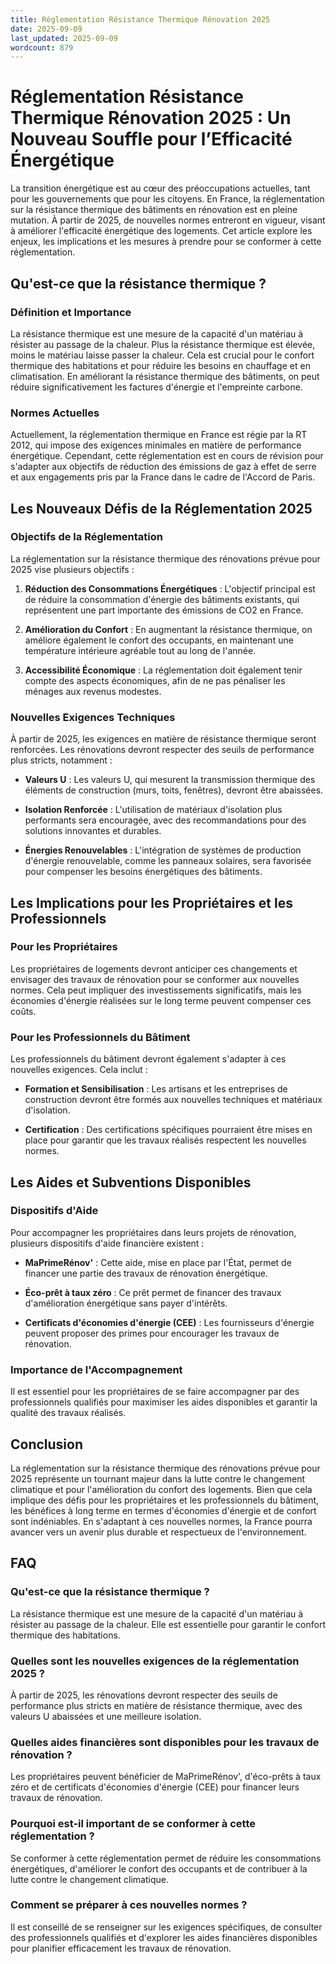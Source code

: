 ```yaml
---
title: Réglementation Résistance Thermique Rénovation 2025
date: 2025-09-09
last_updated: 2025-09-09
wordcount: 879
---
```


# Réglementation Résistance Thermique Rénovation 2025 : Un Nouveau Souffle pour l’Efficacité Énergétique

La transition énergétique est au cœur des préoccupations actuelles, tant pour les gouvernements que pour les citoyens. En France, la réglementation sur la résistance thermique des bâtiments en rénovation est en pleine mutation. À partir de 2025, de nouvelles normes entreront en vigueur, visant à améliorer l'efficacité énergétique des logements. Cet article explore les enjeux, les implications et les mesures à prendre pour se conformer à cette réglementation.

## Qu'est-ce que la résistance thermique ?

### Définition et Importance

La résistance thermique est une mesure de la capacité d'un matériau à résister au passage de la chaleur. Plus la résistance thermique est élevée, moins le matériau laisse passer la chaleur. Cela est crucial pour le confort thermique des habitations et pour réduire les besoins en chauffage et en climatisation. En améliorant la résistance thermique des bâtiments, on peut réduire significativement les factures d'énergie et l'empreinte carbone.

### Normes Actuelles

Actuellement, la réglementation thermique en France est régie par la RT 2012, qui impose des exigences minimales en matière de performance énergétique. Cependant, cette réglementation est en cours de révision pour s'adapter aux objectifs de réduction des émissions de gaz à effet de serre et aux engagements pris par la France dans le cadre de l'Accord de Paris.

## Les Nouveaux Défis de la Réglementation 2025

### Objectifs de la Réglementation

La réglementation sur la résistance thermique des rénovations prévue pour 2025 vise plusieurs objectifs :

1. **Réduction des Consommations Énergétiques** : L'objectif principal est de réduire la consommation d'énergie des bâtiments existants, qui représentent une part importante des émissions de CO2 en France.
   
2. **Amélioration du Confort** : En augmentant la résistance thermique, on améliore également le confort des occupants, en maintenant une température intérieure agréable tout au long de l'année.

3. **Accessibilité Économique** : La réglementation doit également tenir compte des aspects économiques, afin de ne pas pénaliser les ménages aux revenus modestes.

### Nouvelles Exigences Techniques

À partir de 2025, les exigences en matière de résistance thermique seront renforcées. Les rénovations devront respecter des seuils de performance plus stricts, notamment :

- **Valeurs U** : Les valeurs U, qui mesurent la transmission thermique des éléments de construction (murs, toits, fenêtres), devront être abaissées.
  
- **Isolation Renforcée** : L'utilisation de matériaux d'isolation plus performants sera encouragée, avec des recommandations pour des solutions innovantes et durables.

- **Énergies Renouvelables** : L'intégration de systèmes de production d'énergie renouvelable, comme les panneaux solaires, sera favorisée pour compenser les besoins énergétiques des bâtiments.

## Les Implications pour les Propriétaires et les Professionnels

### Pour les Propriétaires

Les propriétaires de logements devront anticiper ces changements et envisager des travaux de rénovation pour se conformer aux nouvelles normes. Cela peut impliquer des investissements significatifs, mais les économies d'énergie réalisées sur le long terme peuvent compenser ces coûts.

### Pour les Professionnels du Bâtiment

Les professionnels du bâtiment devront également s'adapter à ces nouvelles exigences. Cela inclut :

- **Formation et Sensibilisation** : Les artisans et les entreprises de construction devront être formés aux nouvelles techniques et matériaux d'isolation.

- **Certification** : Des certifications spécifiques pourraient être mises en place pour garantir que les travaux réalisés respectent les nouvelles normes.

## Les Aides et Subventions Disponibles

### Dispositifs d'Aide

Pour accompagner les propriétaires dans leurs projets de rénovation, plusieurs dispositifs d'aide financière existent :

- **MaPrimeRénov'** : Cette aide, mise en place par l'État, permet de financer une partie des travaux de rénovation énergétique.

- **Éco-prêt à taux zéro** : Ce prêt permet de financer des travaux d'amélioration énergétique sans payer d'intérêts.

- **Certificats d'économies d'énergie (CEE)** : Les fournisseurs d'énergie peuvent proposer des primes pour encourager les travaux de rénovation.

### Importance de l'Accompagnement

Il est essentiel pour les propriétaires de se faire accompagner par des professionnels qualifiés pour maximiser les aides disponibles et garantir la qualité des travaux réalisés.

## Conclusion

La réglementation sur la résistance thermique des rénovations prévue pour 2025 représente un tournant majeur dans la lutte contre le changement climatique et pour l'amélioration du confort des logements. Bien que cela implique des défis pour les propriétaires et les professionnels du bâtiment, les bénéfices à long terme en termes d'économies d'énergie et de confort sont indéniables. En s'adaptant à ces nouvelles normes, la France pourra avancer vers un avenir plus durable et respectueux de l'environnement.

## FAQ

### Qu'est-ce que la résistance thermique ?

La résistance thermique est une mesure de la capacité d'un matériau à résister au passage de la chaleur. Elle est essentielle pour garantir le confort thermique des habitations.

### Quelles sont les nouvelles exigences de la réglementation 2025 ?

À partir de 2025, les rénovations devront respecter des seuils de performance plus stricts en matière de résistance thermique, avec des valeurs U abaissées et une meilleure isolation.

### Quelles aides financières sont disponibles pour les travaux de rénovation ?

Les propriétaires peuvent bénéficier de MaPrimeRénov', d'éco-prêts à taux zéro et de certificats d'économies d'énergie (CEE) pour financer leurs travaux de rénovation.

### Pourquoi est-il important de se conformer à cette réglementation ?

Se conformer à cette réglementation permet de réduire les consommations énergétiques, d'améliorer le confort des occupants et de contribuer à la lutte contre le changement climatique.

### Comment se préparer à ces nouvelles normes ?

Il est conseillé de se renseigner sur les exigences spécifiques, de consulter des professionnels qualifiés et d'explorer les aides financières disponibles pour planifier efficacement les travaux de rénovation.